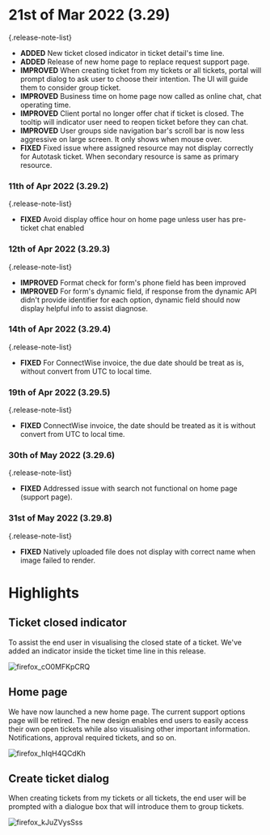 # 21st of Mar 2022 (3.29)

{.release-note-list}
- **ADDED** New ticket closed indicator in ticket detail's time line.
- **ADDED** Release of new home page to replace request support page.
- **IMPROVED** When creating ticket from my tickets or all tickets, portal will prompt dialog to ask user to choose their intention. The UI will guide them to consider group ticket.
- **IMPROVED** Business time on home page now called as online chat, chat operating time.
- **IMPROVED** Client portal no longer offer chat if ticket is closed. The tooltip will indicator user need to reopen ticket before they can chat.
- **IMPROVED** User groups side navigation bar's scroll bar is now less aggressive on large screen. It only shows when mouse over.
- **FIXED** Fixed issue where assigned resource may not display correctly for Autotask ticket. When secondary resource is same as primary resource.

### 11th of Apr 2022 (3.29.2)
{.release-note-list}
- **FIXED** Avoid display office hour on home page unless user has pre-ticket chat enabled

### 12th of Apr 2022 (3.29.3)
{.release-note-list}
- **IMPROVED** Format check for form's phone field has been improved
- **IMPROVED** For form's dynamic field, if response from the dynamic API didn't provide identifier for each option, dynamic field should now display helpful info to assist diagnose.

### 14th of Apr 2022 (3.29.4)
{.release-note-list}
- **FIXED** For ConnectWise invoice, the due date should be treat as is, without convert from UTC to local time.

### 19th of Apr 2022 (3.29.5)
{.release-note-list}
- **FIXED** ConnectWise invoice, the date should be treated as it is without convert from UTC to local time.

### 30th of May 2022 (3.29.6)
{.release-note-list}
- **FIXED** Addressed issue with search not functional on home page (support page).

### 31st of May 2022 (3.29.8)
{.release-note-list}
- **FIXED** Natively uploaded file does not display with correct name when image failed to render.

# Highlights

## Ticket closed indicator

To assist the end user in visualising the closed state of a ticket. We've added an indicator inside the ticket time line in this release. 

![firefox_cO0MFKpCRQ](https://user-images.githubusercontent.com/1712143/159205532-20144205-0f63-4669-9947-516ad708f1b0.png)

## Home page

We have now launched a new home page. The current support options page will be retired. The new design enables end users to easily access their own open tickets while also visualising other important information. Notifications, approval required tickets, and so on. 

![firefox_hIqH4QCdKh](https://user-images.githubusercontent.com/1712143/159205856-366d35dc-5f86-4b5d-8930-7ea86ac2ef18.png)

## Create ticket dialog

When creating tickets from my tickets or all tickets, the end user will be prompted with a dialogue box that will introduce them to group tickets. 

![firefox_kJuZVysSss](https://user-images.githubusercontent.com/1712143/159206196-30af7d04-cb1b-453a-b5be-a12be730e41e.png)
